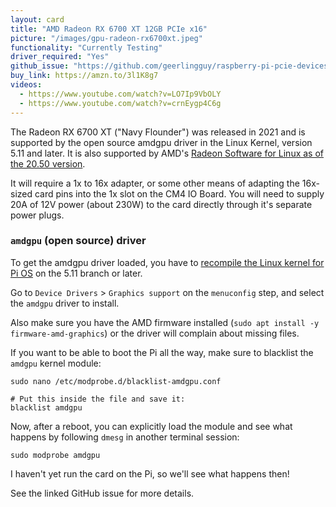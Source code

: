 ```yaml
---
layout: card
title: "AMD Radeon RX 6700 XT 12GB PCIe x16"
picture: "/images/gpu-radeon-rx6700xt.jpeg"
functionality: "Currently Testing"
driver_required: "Yes"
github_issue: "https://github.com/geerlingguy/raspberry-pi-pcie-devices/issues/222"
buy_link: https://amzn.to/3l1K8g7
videos:
  - https://www.youtube.com/watch?v=LO7Ip9VbOLY
  - https://www.youtube.com/watch?v=crnEygp4C6g
---
```

The Radeon RX 6700 XT ("Navy Flounder") was released in 2021 and is supported by the open source amdgpu driver in the Linux Kernel, version 5.11 and later. It is also supported by AMD's [Radeon Software for Linux as of the 20.50 version](https://www.amd.com/en/support/kb/release-notes/rn-amdgpu-unified-linux-20-50).

It will require a 1x to 16x adapter, or some other means of adapting the 16x-sized card pins into the 1x slot on the CM4 IO Board. You will need to supply 20A of 12V power (about 230W) to the card directly through it's separate power plugs.

### `amdgpu` (open source) driver

To get the amdgpu driver loaded, you have to [recompile the Linux kernel for Pi OS](https://github.com/geerlingguy/raspberry-pi-pcie-devices/tree/master/extras/cross-compile) on the 5.11 branch or later.

Go to `Device Drivers` > `Graphics support` on the `menuconfig` step, and select the `amdgpu` driver to install.

Also make sure you have the AMD firmware installed (`sudo apt install -y firmware-amd-graphics`) or the driver will complain about missing files.

If you want to be able to boot the Pi all the way, make sure to blacklist the `amdgpu` kernel module:

```
sudo nano /etc/modprobe.d/blacklist-amdgpu.conf

# Put this inside the file and save it:
blacklist amdgpu
```

Now, after a reboot, you can explicitly load the module and see what happens by following `dmesg` in another terminal session:

```
sudo modprobe amdgpu
```

I haven't yet run the card on the Pi, so we'll see what happens then!

See the linked GitHub issue for more details.
